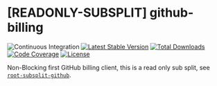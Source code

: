 # [READONLY-SUBSPLIT] github-billing


![Continuous Integration](https://github.com/php-api-clients/github-billing/workflows/Continuous%20Integration/badge.svg)
[![Latest Stable Version](https://poser.pugx.org/api-clients/github-billing/v/stable.png)](https://packagist.org/packages/api-clients/github-billing)
[![Total Downloads](https://poser.pugx.org/api-clients/github-billing/downloads.png)](https://packagist.org/packages/api-clients/github-billing)
[![Code Coverage](https://scrutinizer-ci.com/g/php-api-clients/github-billing/badges/coverage.png?b==)](https://scrutinizer-ci.com/g/php-api-clients/github-billing/?branch=)
[![License](https://poser.pugx.org/api-clients/github-billing/license.png)](https://packagist.org/packages/api-clients/github-billing)

Non-Blocking first GitHub billing client, this is a read only sub split, see [`root-subsplit-github`](https://github.com/php-api-clients/root-subsplit-github).

